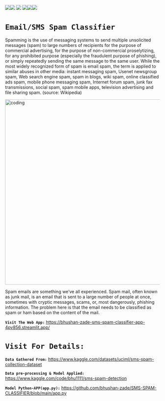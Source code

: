 <img src=https://img.shields.io/badge/build%20with-python-yellow><img src="https://img.shields.io/badge/-streamlit-orange"> <img src="https://img.shields.io/badge/deployed%20in-Streamlit Cloudu-blue"> <img src="https://img.shields.io/badge/domain-Web%20Scraping-orange%20.svg" ><img src="https://img.shields.io/badge/Machine%20Learning-orange.svg"><img src="https://img.shields.io/badge/Natural%20Language%20Processing-orange%20.svg">

# **`Email/SMS Spam Classifier`**

Spamming is the use of messaging systems to send multiple unsolicited messages (spam) to large numbers of recipients for the purpose of commercial advertising, for the purpose of non-commercial proselytizing, for any prohibited purpose (especially the fraudulent purpose of phishing), or simply repeatedly sending the same message to the same user. While the most widely recognized form of spam is email spam, the term is applied to similar abuses in other media: instant messaging spam, Usenet newsgroup spam, Web search engine spam, spam in blogs, wiki spam, online classified ads spam, mobile phone messaging spam, Internet forum spam, junk fax transmissions, social spam, spam mobile apps, television advertising and file sharing spam. (source: Wikipedia)

<img align="" alt="coding" width="600" src= "https://user-images.githubusercontent.com/118050962/214578152-107efff5-5e2b-40f1-8871-8dd44464f161.jpg">

Spam emails are something we’ve all experienced. Spam mail, often known as junk mail, is an email that is sent to a large number of people at once, sometimes with cryptic messages, scams, or, most dangerously, phishing information. The problem here is that the email needs to be classified as spam or ham based on the content of the mail.

**`Visit The Web App:`** https://bhushan-zade-sms-spam-classifier-app-4pv856.streamlit.app/

# **`Visit For Details:`**

**`Data Gathered From:`** https://www.kaggle.com/datasets/uciml/sms-spam-collection-dataset

**`Data pre-processing & Model Applied:`** https://www.kaggle.com/code/bhu1111/sms-spam-detection

**`Model Python-APP(app.py):`** https://github.com/bhushan-zade/SMS-SPAM-CLASSIFIER/blob/main/app.py
